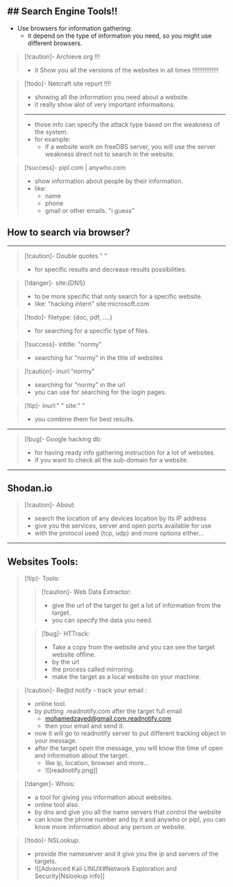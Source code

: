 [](Advanced%20Kali%20LINUX.md#Network%20Exploration%20and%20Security)[](Advanced%20Kali%20LINUX.md#Network%20Exploration%20and%20Security)## Search Engine Tools!!
---
- Use browsers for information gathering:
	- it depend on the type of information you need, so you might use different browsers.

>[!caution]- Archieve.org !!!
>- it Show you all the versions of the websites in all times !!!!!!!!!!!!!!!

>[!todo]- Netcraft site report !!!!
>- showing all the information you need about a website.
>- it really show alot of very important informaitons.
>---
>- those info can specify the attack type based on the weakness of the system.
>- for example:
>	- if a website work on freeDBS server, you will use the server weakness direct not to search in the website.

>[!success]- pipl.com | anywho.com
>- show information about people by their information.
>- like:
>	- name
>	- phone
>	- gmail or other emails. "i guess"

## How to search via browser?
---
>[!caution]- Double quotes " "
>- for specific results and decrease results possibilities.

>[!danger]- site:{DNS}
>- to be more specific that only search for a specific website.
>- like: "hacking intern" site:microsoft.com 

>[!todo]- filetype: {doc, pdf, ....}
>- for searching for a specific type of files.

>[!success]- intitle: "normy"
>- searching for "normy" in the title of websites

>[!caution]- inurl:"normy"
>- searching for "normy" in the url
>- you can use for searching for the login pages.

>[!tip]- inurl:" "  site:"  "
>- you combine them for best results.

---

>[!bug]- Google hacking db:
>- for having ready info gathering instruction for a lot of websites.
>- if you want to check all the sub-domain for a website.

---
## Shodan.io

>[!caution]- About:
>- search the location of any devices location by its IP address
>- give you the services, server and open ports available for use
>- with the protocol used {tcp, udp} and more options either...

---

## Websites Tools:

>[!tip]- Tools:
>>[!caution]- Web Data Extractor:
>>- give the url of the target to get a lot of information from the target.
>>- you can specify the data you need.
>
>>[!bug]- HTTrack:
>>- Take a copy from the website and you can see the target website offline.
>>- by the url
>>- the process called mirroring.
>>- make the target as a local website on your machine.

>[!caution]- Re@d notify - track your email :
>- online tool.
>- by putting .readnotify.com after the target full email
>	- mohamedzayed@gmail.com.readnotify.com
>	- then your email and send it.
>- now it will go to readnotify server to put different tracking object in your message.
>- after the target open the message, you will know the time of open and information about the target. 
>	- like ip, location, browser and more...
>	- ![[readnotify.png]]

>[!danger]- Whois:
>- a tool for giving you information about websites.
>- online tool also.
>- by dns and give you all the name servers that control the website
>- can know the phone number and by it and anywho or pipl, you can know more information about any person or website.

>[!todo]- NSLookup:
>- provide the nameserver and it give you the ip and servers of the targets.
>- ![[Advanced Kali LINUX#Network Exploration and Security|Nslookup info]]

